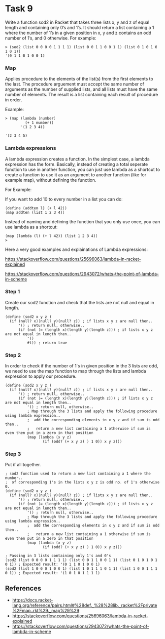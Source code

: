 # Task 9
Write a function sod2 in Racket that takes three lists x, y and z of equal length and containing only 0’s and 1’s. It should return a list containing a 1 where the number of 1’s in a given position in x, y and z contains an odd number of 1’s, and 0 otherwise. 
For example:
```Racket
> (sod2 (list 0 0 0 0 1 1 1 1) (list 0 0 1 1 0 0 1 1) (list 0 1 0 1 0 1 0 1)) 
'(0 1 1 0 1 0 0 1)
```

### Map
Applies procedure to the elements of the list(s) from the first elements to the last. The procedure arguement must accept the same number of arguments as the number of supplied lists, and all lists must have the same number of elements. The result is a list containing each result of procedure in order.

Example:
```Racket 
> (map (lambda (number)
         (+ 1 number))
       '(1 2 3 4))

'(2 3 4 5)
```

### Lambda expressions
A lambda expression creates a function. In the simplest case, a lambda expression has the form. Basically, instead of creating a total seperate function to use in another function, you can just use lambda as a shortcut to create a function to use it as an argument to another function (like for example map), without defining the function.

For Example:

If you want to add 10 to every number in a list you can do:
```Racket
(define (addten l) (+ l 42))
(map addten (list 1 2 3 4))
```
Instead of naming and defining the function that you only use once, you can use lambda as a shortcut:
```Racket
(map (lambda (l) (+ l 42)) (list 1 2 3 4))
> 
```

Here a very good examples and explainations of Lambda expressions:

https://stackoverflow.com/questions/25696063/lambda-in-racket-explained

https://stackoverflow.com/questions/2943072/whats-the-point-of-lambda-in-scheme

### Step 1 
Create our sod2 function and check that the lists are not null and equal in length.
```Racket
(define (sod2 x y z )
  (if (null? x)(null? y)(null? z)) ; if lists x y z are null then..
      '() ; return null, otherwise..
      (if (not (= (length x)(length y)(length z))) ; if lists x y z are not equal in length then..
          '()
          #t)) ; return true
```

### Step 2
In order to check if the number of 1's in given position in the 3 lists are odd, we need to use the map function to map through the lists and lambda expression to apply our procedure.
```Racket
(define (sod2 x y z )
  (if (null? x)(null? y)(null? z)) ; if lists x y z are null then..
      '() ; return null, otherwise..
      (if (not (= (length x)(length y)(length z))) ; if lists x y z are not equal in length then..
          '() ; return null, otherwise..
          ; Map through the 3 lists and apply the following procedure using lambda expression..
          ;  add the corresponding elements in x y z and if sum is odd then..
          ;   return a new list containing a 1 otherwise if sum is even then put in a zero in that position
          (map (lambda (x y z)
                 (if (odd? (+ x y z) ) 1 0)) x y z)))
```

### Step 3 
Put if all together.
```Racket
; sod2 function used to return a new list containing a 1 where the number..
;  of corresponding 1's in the lists x y z is odd no. of 1's otherwise 0.
(define (sod2 x y z )
  (if (null? x)(null? y)(null? z)) ; if lists x y z are null then..
      '() ; return null, otherwise..
      (if (not (= (length x)(length y)(length z))) ; if lists x y z are not equal in length then..
          '() ; return null, otherwise..
          ; Map through the 3 lists and apply the following procedure using lambda expression..
          ;  add the corresponding elements in x y z and if sum is odd then..
          ;   return a new list containing a 1 otherwise if sum is even then put in a zero in that position
          (map (lambda (x y z)
                 (if (odd? (+ x y z) ) 1 0)) x y z)))

; Passing in 3 lists containing only 1's and 0's
(sod2 (list 0 0 0 0 1 1 1 1) (list 0 0 1 1 0 0 1 1) (list 0 1 0 1 0 1 0 1)) ; Expected result: '(0 1 1 0 1 0 0 1)
(sod2 (list 1 0 0 0 1 0 0 1) (list 1 0 1 1 1 0 1 1) (list 1 0 0 1 1 1 0 1)) ; Expected result: '(1 0 1 0 1 1 1 1)

```

## References
- https://docs.racket-lang.org/reference/pairs.html#%28def._%28%28lib._racket%2Fprivate%2Fmap..rkt%29._map%29%29
- https://stackoverflow.com/questions/25696063/lambda-in-racket-explained
- https://stackoverflow.com/questions/2943072/whats-the-point-of-lambda-in-scheme